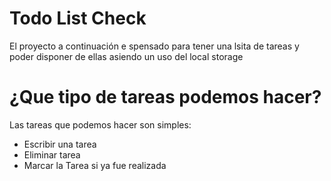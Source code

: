 # Todo List Check

El proyecto a continuación e spensado para tener una lsita de tareas y poder disponer de ellas asiendo un uso del local storage

# ¿Que tipo de tareas podemos hacer?

Las tareas que podemos hacer son simples:
  - Escribir una tarea
  - Eliminar tarea
  - Marcar la Tarea si ya fue realizada
